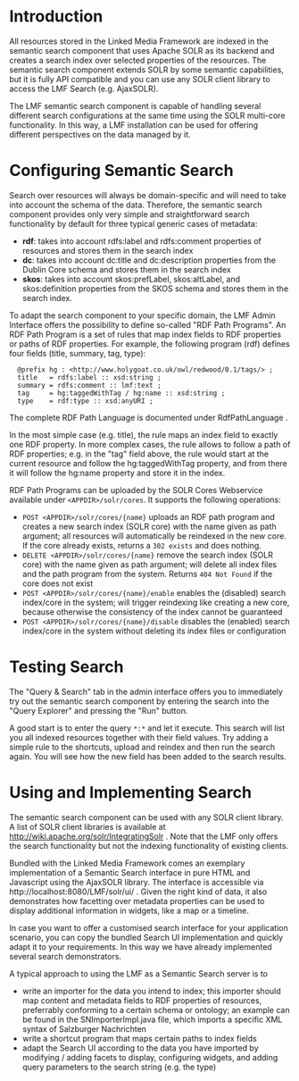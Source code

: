 # Introduction #


All resources stored in the Linked Media Framework are indexed in the semantic search component that uses Apache SOLR as its backend and creates a search index over selected properties of the resources. The semantic search component extends SOLR by some semantic capabilities, but it is fully API compatible and you can use any SOLR client library to access the LMF Search (e.g. AjaxSOLR).

The LMF semantic search component is capable of handling several different search configurations at the same time using the SOLR multi-core functionality. In this way, a LMF installation can be used for offering different perspectives on the data managed by it.


# Configuring Semantic Search #

Search over resources will always be domain-specific and will need to take into account the schema of the data. Therefore, the semantic search component provides only very simple and straightforward search functionality by default for three typical generic cases of metadata:
  * **rdf**: takes into account rdfs:label and rdfs:comment properties of resources and stores them in the search index
  * **dc**: takes into account dc:title and dc:description properties from the Dublin Core schema and stores them in the search index
  * **skos**: takes into account skos:prefLabel, skos:altLabel, and skos:definition properties from the SKOS schema and stores them in the search index.

To adapt the search component to your specific domain, the LMF Admin Interface offers  the possibility to define so-called "RDF Path Programs". An RDF Path Program is a set of rules that map index fields to RDF properties or paths of RDF properties. For example, the following program (rdf) defines four fields (title, summary, tag, type):

```
  @prefix hg : <http://www.holygoat.co.uk/owl/redwood/0.1/tags/> ;
  title   = rdfs:label :: xsd:string ;
  summary = rdfs:comment :: lmf:text ;
  tag     = hg:taggedWithTag / hg:name :: xsd:string ;
  type    = rdf:type :: xsd:anyURI ;
```

The complete RDF Path Language is documented under RdfPathLanguage .

In the most simple case (e.g. title), the rule maps an index field to exactly one RDF property. In more complex cases, the rule allows to follow a path of RDF properties; e.g. in the "tag" field above, the rule would start at the current resource and follow the hg:taggedWithTag property, and from there it will follow the hg:name property and store it in the index.

RDF Path Programs can be uploaded by the SOLR Cores Webservice available under `<APPDIR>/solr/cores`. It supports the following operations:
  * `POST <APPDIR>/solr/cores/{name}` uploads an RDF path program and creates a new search index (SOLR core) with the name given as path argument; all resources will automatically be reindexed in the new core. If the core already exists, returns a `302 exists` and does nothing.
  * `DELETE <APPDIR>/solr/cores/{name}` remove the search index (SOLR core) with the name given as path argument; will delete all index files and the path program from the system. Returns `404 Not Found` if the core does not exist
  * `POST <APPDIR>/solr/cores/{name}/enable` enables the (disabled) search index/core in the system; will trigger reindexing like creating a new core, because otherwise the consistency of the index cannot be guaranteed
  * `POST <APPDIR>/solr/cores/{name}/disable` disables the (enabled) search index/core in the system without deleting its index files or configuration



# Testing Search #

The "Query & Search" tab in the admin interface offers you to immediately try out the semantic search component by entering the search into the "Query Explorer" and pressing the "Run" button.

A good start is to enter the query `*:*` and let it execute. This search will list you all indexed resources together with their field values. Try adding a simple rule to the shortcuts, upload and reindex and then run the search again. You will see how the new field has been added to the search results.


# Using and Implementing Search #

The semantic search component can be used with any SOLR client library. A list of SOLR client libraries is available at http://wiki.apache.org/solr/IntegratingSolr . Note that the LMF only offers the search functionality but not the indexing functionality of existing clients.

Bundled with the Linked Media Framework comes an exemplary implementation of a Semantic Search interface in pure HTML and Javascript using the AjaxSOLR library. The interface is accessible via http://localhost:8080/LMF/solr/ui/ . Given the right kind of data, it also demonstrates how facetting over metadata properties can be used to display additional information in widgets, like a map or a timeline.

In case you want to offer a customised search interface for your application scenario, you can copy the bundled Search UI implementation and quickly adapt it to your requirements. In this way we have already implemented several search demonstrators.

A typical approach to using the LMF as a Semantic Search server is to
  * write an importer for the data you intend to index; this importer should map content and metadata fields to RDF properties of resources, preferrably conforming to a certain schema or ontology; an example can be found in the SNImporterImpl.java file, which imports a specific XML syntax of Salzburger Nachrichten
  * write a shortcut program that maps certain paths to index fields
  * adapt the Search UI according to the data you have imported by modifying / adding facets to display, configuring widgets, and adding query parameters to the search string (e.g. the type)